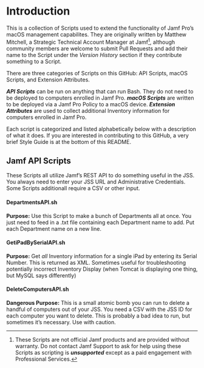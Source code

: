 # Introduction

This is a collection of Scripts used to extend the functionality of Jamf Pro’s macOS management capabilites. They are originally written by Matthew Mitchell, a Strategic Technical Account Manager at Jamf[^1], although community members are welcome to submit Pull Requests and add their name to the Script under the *Version History* section if they contribute something to a Script.

There are three categories of Scripts on this GitHub: API Scripts, macOS Scripts, and Extension Attributes.

***API Scripts*** can be run on anything that can run Bash. They do not need to be deployed to computers enrolled in Jamf Pro.
***macOS Scripts*** are written to be deployed via a Jamf Pro Policy to a macOS device.
***Extension Attributes*** are used to collect additional Inventory information for computers enrolled in Jamf Pro.

Each script is categorized and listed alphabetically below with a description of what it does. If you are interested in contributing to this GitHub, a very brief Style Guide is at the bottom of this README.

## Jamf API Scripts

These Scripts all utilize Jamf’s REST API to do something useful in the JSS. You always need to enter your JSS URL and Administrative Credentials. Some Scripts additionall require a CSV or other input.

#### DepartmentsAPI.sh

**Purpose:** Use this Script to make a bunch of Departments all at once. You just need to feed in a .txt file containing each Department name to add. Put each Department name on a new line.

#### GetiPadBySerialAPI.sh

**Purpose:** Get *all* Inventory information for a single iPad by entering its Serial Number. This is returned as XML. Sometimes useful for troubleshooting potentially incorrect Inventory Display (when Tomcat is displaying one thing, but MySQL says differently)

#### DeleteComputersAPI.sh

**Dangerous Purpose:** This is a small atomic bomb you can run to delete a handful of computers out of your JSS. You need a CSV with the JSS ID for each computer you want to delete. This is probably a bad idea to run, but sometimes it’s necessary. Use with caution.

[^1]: These Scripts are not official Jamf products and are provided without warranty. Do not contact Jamf Support to ask for help using these Scripts as scripting is ***unsupported*** except as a paid engagement with Professional Services.

